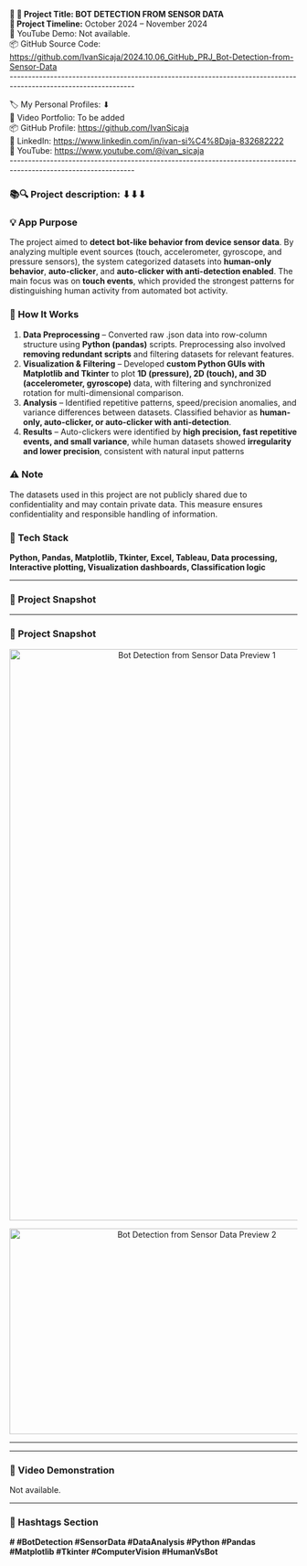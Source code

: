 **🧾 🎯 Project Title: BOT DETECTION FROM SENSOR DATA  
📅 Project Timeline:** October 2024 – November 2024  
🎥 YouTube Demo: Not available.  
📦 GitHub Source Code: <https://github.com/IvanSicaja/2024.10.06_GitHub_PRJ_Bot-Detection-from-Sensor-Data>  
\----------------------------------------------------------------------------------------------------------------

🏷️ My Personal Profiles: ⬇︎  
🎥 Video Portfolio: To be added  
📦 GitHub Profile: <https://github.com/IvanSicaja>  
🔗 LinkedIn: <https://www.linkedin.com/in/ivan-si%C4%8Daja-832682222>  
🎥 YouTube: <https://www.youtube.com/@ivan_sicaja>  
\----------------------------------------------------------------------------------------------------------------

### 📚🔍 Project description: ⬇︎⬇︎⬇︎

### 💡 App Purpose

The project aimed to **detect bot-like behavior from device sensor data**. By analyzing multiple event sources (touch, accelerometer, gyroscope, and pressure sensors), the system categorized datasets into **human-only behavior**, **auto-clicker**, and **auto-clicker with anti-detection enabled**. The main focus was on **touch events**, which provided the strongest patterns for distinguishing human activity from automated bot activity.

### 🧠 How It Works

1. **Data Preprocessing** – Converted raw .json data into row-column structure using **Python (pandas)** scripts. Preprocessing also involved **removing redundant scripts** and filtering datasets for relevant features.
2. **Visualization & Filtering** – Developed **custom Python GUIs with Matplotlib and Tkinter** to plot **1D (pressure), 2D (touch), and 3D (accelerometer, gyroscope)** data, with filtering and synchronized rotation for multi-dimensional comparison.
3. **Analysis** – Identified repetitive patterns, speed/precision anomalies, and variance differences between datasets. Classified behavior as **human-only, auto-clicker, or auto-clicker with anti-detection**.
4. **Results** – Auto-clickers were identified by **high precision, fast repetitive events, and small variance**, while human datasets showed **irregularity and lower precision**, consistent with natural input patterns

### ⚠️ Note

The datasets used in this project are not publicly shared due to confidentiality and may contain private data. This measure ensures confidentiality and responsible handling of information.

### 🔧 Tech Stack

**Python, Pandas, Matplotlib, Tkinter, Excel, Tableau, Data processing, Interactive plotting, Visualization dashboards, Classification logic**

---

### 📸 Project Snapshot

---

### 📸 Project Snapshot

<p align="center">
  <img src="https://github.com/IvanSicaja/2024.10.06_GitHub_PRJ_Bot-Detection-from-Sensor-Data/blob/main/0.1_GitHub/1.0_Description_4_media_key_messages_and_captions/2.0_Thumbnail_1.png?raw=true"
       alt="Bot Detection from Sensor Data Preview 1"
       width="640"
       height="1000">
</p>

<p align="center">
  <img src="https://github.com/IvanSicaja/2024.10.06_GitHub_PRJ_Bot-Detection-from-Sensor-Data/blob/main/0.1_GitHub/1.0_Description_4_media_key_messages_and_captions/2.0_Thumbnail_2.png?raw=true"
       alt="Bot Detection from Sensor Data Preview 2"
       width="640"
       height="360">
</p>

---


---

### 🎥 Video Demonstration

Not available.


---


### 📣 Hashtags Section

**\# #BotDetection #SensorData #DataAnalysis #Python #Pandas #Matplotlib #Tkinter #ComputerVision #HumanVsBot**
